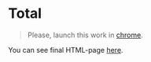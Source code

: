 # Total

> Please, launch this work in [chrome](https://www.google.com/intl/uk_ua/chrome/).

You can see final HTML-page [here](https://mezgoodle.github.io/canvas-graph-visualize/Lab_rob_5/).